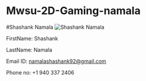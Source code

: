 # Mwsu-2D-Gaming-namala

#Shashank Namala
![Shashank Namala](http://i66.tinypic.com/2eprrmb.jpg)

FirstName: Shashank 

LastName: Namala 

Email ID: namalashashank92@gmail.com

Phone no: +1 940 337 2406
